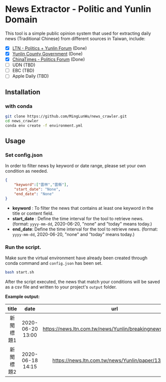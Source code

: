 # News Extractor - Politic and Yunlin Domain

This tool is a simple public opinion system that used for extracting daily news (Traditional Chinese) from different sources in Taiwan, include:
- [x] [LTN - Politics + Yunlin Forum](https://www.ltn.com.tw) (Done)
- [x] [Yunlin County Government](https://www.yunlin.gov.tw/News.aspx?n=1244&sms=9662) (Done)
- [x] [ChinaTimes - Politics Forum](https://www.chinatimes.com/politic/total?page=1&chdtv) (Done)
- [ ] UDN (TBD)
- [ ] EBC (TBD)
- [ ] Apple Daily (TBD)

## Installation
### with conda 
```bash
git clone https://github.com/MingLunWu/news_crawler.git
cd news_crawler
conda env create -f environment.yml
```

## Usage 
### Set config.json

In order to filter news by keyword or date range, please set your own condition as needed.

```json
{
    "keyword":["雲林","雲縣"],  
    "start_date": "None", 
    "end_date": "None" 
}
```
+ **keyword** : To filter the news that contains at least one keyword in the title or content field.
+ **start_date** : Define the time interval for the tool to retrieve news. (format: `yyyy-mm-dd`, 2020-06-20, "none" and "today" means today.)
+ **end_date**: Define the time interval for the tool to retrieve news. (format: `yyyy-mm-dd`, 2020-06-20, "none" and "today" means today.)

### Run the script.
Make sure the virtual environment have already been created through conda command and `config.json` has been set.

```bash
bash start.sh
```

After the script executed, the news that match your conditions will be saved as a csv file and written to your project's `output` folder.

**Example output:** 

|   title   |       date       |                            url                           |     content     | source | forum | reporter |
|:---------:|:----------------:|:--------------------------------------------------------:|:---------------:|:------:|:-----:|:--------:|
| 新聞標題1 | 2020-06-20 13:00 | https://news.ltn.com.tw/news/Yunlin/breakingnews/3214390 |   news content  |  自由  |  生活 |   name1  |
| 新聞標題2 | 2020-06-18 14:15 |     https://news.ltn.com.tw/news/Yunlin/paper/1383368    | example content |  自由  |  生活 |   name2  |



